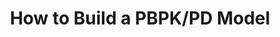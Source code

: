 ---
title:  How to Build a PBPK/PD Model
description: >
  Introduce the fundamental concepts of PBPK/PD modeling with a 
  special focus on their practical implementation in a typical PBPK model building workflow.  
full_url: http://onlinelibrary.wiley.com/doi/10.1002/psp4.12134/full
icon: file-text 
---